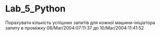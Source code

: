 # Lab_5_Python
Порахувати кількість успішних запитів для кожної машини-ініціатора запиту в проміжку 08/Mar/2004:07:11:37 до 10/Mar/2004:11:41:52
